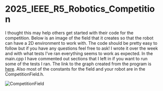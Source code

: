 # 2025_IEEE_R5_Robotics_Competition

I thought this may help others get started with their code for the competition. Below is an image of the field that it creates so that the robot can have a 2D environment to work with. The code should be pretty easy to follow but if you have any questions feel free to ask! I wrote it over the week and with what tests I've ran everything seems to work as expected. In the main.cpp I have commented out sections that I left in if you want to run some of the tests I ran. The link to the graph created from the program is [here](https://www.desmos.com/calculator/f6scsjqbug). Also most of the constants for the field and your robot are in the CompetitionField.h.

![CompetitionField](https://github.com/user-attachments/assets/d1ff24c1-b692-4599-8c53-1c138e480fa3)
